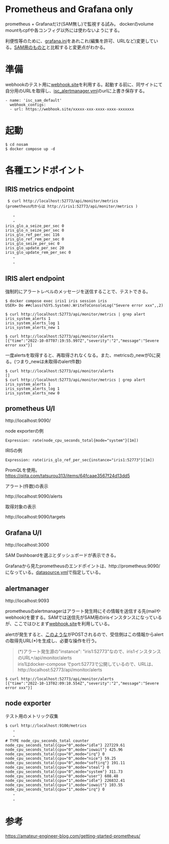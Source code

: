 ﻿# Prometheus and Grafana only
prometheus + Grafanaだけ(SAM無し)で監視する試み。
dockerのvolume mountもcpfや各コンフィグ以外には使わないようにする。

利便性等のために、[grafana.ini](config/grafana/grafana.ini)をあれこれ(編集を許可、URLなど)変更している。[SAM用のものと](../sam-1.1.0.107-unix/config/grafana/grafana.ini)と比較すると変更点がわかる。

# 準備
webhookのテスト用に[webhook.site](https://webhook.site/)を利用する。起動する前に、同サイトにて自分用のURLを取得し、[isc_alertmanager.yml](config/alertmanager/isc_alertmanager.yml)のurlに上書き保存する。

```
- name: 'isc_sam_default'
  webhook_configs:
  - url: https://webhook.site/xxxxx-xxx-xxxx-xxxx-xxxxxxx
```

# 起動
```
$ cd nosam
$ docker compose up -d
```

# 各種エンドポイント

## IRIS metrics endpoint   

```
 $ curl http://localhost:52773/api/monitor/metrics
(prometheus内からは http://iris1:52773/api/monitor/metrics ) 

   ・
   ・
iris_glo_a_seize_per_sec 0
iris_glo_n_seize_per_sec 0
iris_glo_ref_per_sec 116
iris_glo_ref_rem_per_sec 0
iris_glo_seize_per_sec 0
iris_glo_update_per_sec 20
iris_glo_update_rem_per_sec 0
   ・
   ・
```

## IRIS alert endpoint

強制的にアラートレベルのメッセージを送信することで、テストできる。
```
$ docker compose exec iris1 iris session iris
USER> Do ##class(%SYS.System).WriteToConsoleLog("Severe error xxx",,2)

$ curl http://localhost:52773/api/monitor/metrics | grep alert
iris_system_alerts 1
iris_system_alerts_log 1
iris_system_alerts_new 1

$ curl http://localhost:52773/api/monitor/alerts
[{"time":"2022-10-07T07:19:55.997Z","severity":"2","message":"Severe error xxx"}]
```
一度alertsを取得すると、再取得されなくなる。また、metricsの_newが0に戻る。(つまり_newは未取得のalert件数)

```
$ curl http://localhost:52773/api/monitor/alerts
[]
$ curl http://localhost:52773/api/monitor/metrics | grep alert
iris_system_alerts 1
iris_system_alerts_log 1
iris_system_alerts_new 0
```


## prometheus U/I
http://localhost:9090/

node exporterの例
```
Expression: rate(node_cpu_seconds_total{mode="system"}[1m])
```

IRISの例
```
Expression: rate(iris_glo_ref_per_sec{instance="iris1:52773"}[1m])
```

PromQLを使用。
https://qiita.com/tatsurou313/items/64fcaae3567f24d13dd5

アラート(件数)の表示

http://localhost:9090/alerts

取得対象の表示

http://localhost:9090/targets

## Grafana U/I
http://localhost:3000

SAM Dashboardを選ぶとダッシュボードが表示できる。

Grafanaから見たprometheusのエンドポイントは、http://prometheus:9090/ になっている。[datasource.yml](config/grafana/datasource.yml)で指定している。

## alertmanager
http://localhost:9093  

prometheusのalertmanagerはアラート発生時にその情報を送信する先(mailやwebhook)を要する。SAMでは送信先がSAM用のirisインスタンスになっているが、ここではひとまず[webhook.site](https://webhook.site/)を利用している。

alertが発生すると、[このような](alert.json)がPOSTされるので、受信側はこの情報からalertの取得先URL(*)を生成し、必要な操作を行う。
> (*)アラート発生源の"instance": "iris1:52773"なので、iris1インスタンスのURL+/api/monitor/alerts  
> iris1はdocker-compose でport:52773で公開しているので、URLは、http://localhost:52773/api/monitor/alerts

```
$ curl http://localhost:52773/api/monitor/alerts
[{"time":"2022-10-13T02:09:10.554Z","severity":"2","message":"Severe error xxx"}]
```



## node exporter
テスト用のメトリック収集
```
$ curl http://localhost:9100/metrics
   ・
   ・
# TYPE node_cpu_seconds_total counter
node_cpu_seconds_total{cpu="0",mode="idle"} 227229.61
node_cpu_seconds_total{cpu="0",mode="iowait"} 425.96
node_cpu_seconds_total{cpu="0",mode="irq"} 0
node_cpu_seconds_total{cpu="0",mode="nice"} 59.25
node_cpu_seconds_total{cpu="0",mode="softirq"} 191.11
node_cpu_seconds_total{cpu="0",mode="steal"} 0
node_cpu_seconds_total{cpu="0",mode="system"} 311.73
node_cpu_seconds_total{cpu="0",mode="user"} 608.48
node_cpu_seconds_total{cpu="1",mode="idle"} 226832.41
node_cpu_seconds_total{cpu="1",mode="iowait"} 103.55
node_cpu_seconds_total{cpu="1",mode="irq"} 0
   ・
   ・
```

# 参考
https://amateur-engineer-blog.com/getting-started-prometheus/

